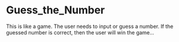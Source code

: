 # Guess_the_Number
This is like a game. The user needs to input or guess a number. If the guessed number is correct, then the user will win the game...
